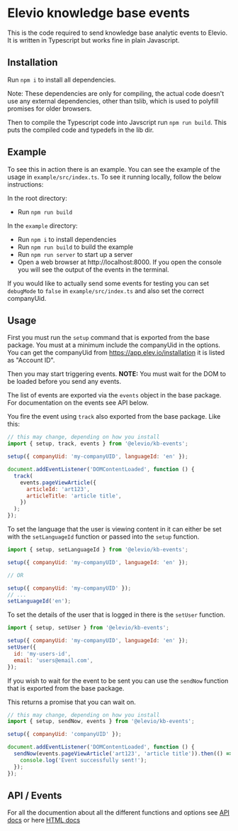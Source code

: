# Elevio knowledge base events

This is the code required to send knowledge base analytic events to Elevio.
It is written in Typescript but works fine in plain Javascript.

## Installation

Run `npm i` to install all dependencies.

Note: These dependencies are only for compiling, the actual code doesn't use any external dependencies, other than tslib, which is used to polyfill promises for older browsers.

Then to compile the Typescript code into Javscript run `npm run build`.
This puts the compiled code and typedefs in the lib dir.

## Example

To see this in action there is an example. You can see the example of the usage in `example/src/index.ts`. To see it running locally, follow the below instructions:

In the root directory:

- Run `npm run build`

In the `example` directory:

- Run `npm i` to install dependencies
- Run `npm run build` to build the example
- Run `npm run server` to start up a server
- Open a web browser at http://localhost:8000. If you open the console you will see the output of the events in the terminal.

If you would like to actually send some events for testing you can set `debugMode` to `false` in `example/src/index.ts` and also set the correct companyUid.

## Usage

First you must run the `setup` command that is exported from the base package.
You must at a minimum include the companyUid in the options. You can get the companyUid from https://app.elev.io/installation it is listed as "Account ID".

Then you may start triggering events. **NOTE:** You must wait for the DOM to be loaded before you send any events.

The list of events are exported via the `events` object in the base package. For documentation on the events see API below.

You fire the event using `track` also exported from the base package.
Like this:

```js
// this may change, depending on how you install
import { setup, track, events } from '@elevio/kb-events';

setup({ companyUid: 'my-companyUID', languageId: 'en' });

document.addEventListener('DOMContentLoaded', function () {
  track(
    events.pageViewArticle({
      articleId: 'art123',
      articleTitle: 'article title',
    })
  );
});
```

To set the language that the user is viewing content in it can either be set with the `setLanguageId` function or passed into the `setup` function.

```js
import { setup, setLanguageId } from '@elevio/kb-events';

setup({ companyUid: 'my-companyUID', languageId: 'en' });

// OR

setup({ companyUid: 'my-companyUID' });
// ...
setLanguageId('en');
```

To set the details of the user that is logged in there is the `setUser` function.

```js
import { setup, setUser } from '@elevio/kb-events';

setup({ companyUid: 'my-companyUID', languageId: 'en' });
setUser({
  id: 'my-users-id',
  email: 'users@email.com',
});
```

If you wish to wait for the event to be sent you can use the `sendNow` function that is exported from the base package.

This returns a promise that you can wait on.

```js
// this may change, depending on how you install
import { setup, sendNow, events } from '@elevio/kb-events';

setup({ companyUid: 'companyUID' });

document.addEventListener('DOMContentLoaded', function () {
  sendNow(events.pageViewArticle('art123', 'article title')).then(() => {
    console.log('Event successfully sent!');
  });
});
```

## API / Events

For all the documention about all the different functions and options see [API docs](docs/globals.md) or here [HTML docs](https://elevio.github.io/kb-events/globals.html)
